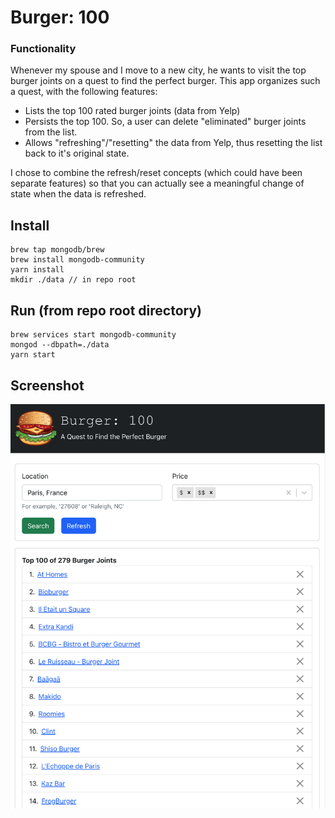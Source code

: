 # Burger: 100
### Functionality
Whenever my spouse and I move to a new city, he wants to visit the top burger joints on a quest to find the perfect burger. This app organizes such a quest, with the following features:
- Lists the top 100 rated burger joints (data from Yelp)
- Persists the top 100. So, a user can delete "eliminated" burger joints from the list.
- Allows "refreshing"/"resetting" the data from Yelp, thus resetting the list back to it's original state.

I chose to combine the refresh/reset concepts (which could have been separate features) so that you can actually see a meaningful change of state when the data is refreshed.

## Install
```
brew tap mongodb/brew
brew install mongodb-community
yarn install
mkdir ./data // in repo root
```

## Run (from repo root directory)
```
brew services start mongodb-community
mongod --dbpath=./data
yarn start
```

## Screenshot
![screenshot](./Screenshot.png)
